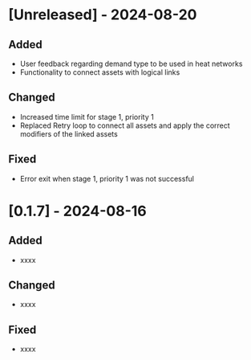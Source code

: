 # [Unreleased] - 2024-08-20

## Added
- User feedback regarding demand type to be used in heat networks 
- Functionality to connect assets with logical links 

## Changed
- Increased time limit for stage 1, priority 1
- Replaced Retry loop to connect all assets and apply the correct modifiers of the linked assets
 
## Fixed
- Error exit when stage 1, priority 1 was not successful

# [0.1.7] - 2024-08-16
 
## Added
- xxxx 

## Changed
- xxxx 
 
## Fixed
- xxxx 


